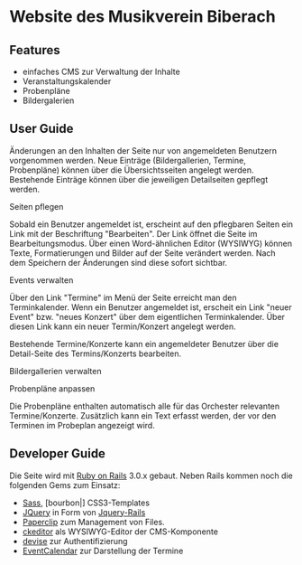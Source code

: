 Website des Musikverein Biberach
================================

Features
--------

- einfaches CMS zur Verwaltung der Inhalte
- Veranstaltungskalender
- Probenpläne
- Bildergalerien

User Guide
----------

Änderungen an den Inhalten der Seite nur von angemeldeten Benutzern vorgenommen werden.
Neue Einträge (Bildergallerien, Termine, Probenpläne) können über die Übersichtsseiten
angelegt werden. Bestehende Einträge können über die jeweiligen Detailseiten gepflegt
werden.

Seiten pflegen

Sobald ein Benutzer angemeldet ist, erscheint auf den pflegbaren Seiten ein Link mit
der Beschriftung "Bearbeiten". Der Link öffnet die Seite im Bearbeitungsmodus. Über einen
Word-ähnlichen Editor (WYSIWYG) können Texte, Formatierungen und Bilder auf der Seite verändert
werden. Nach dem Speichern der Änderungen sind diese sofort sichtbar.

Events verwalten

Über den Link "Termine" im Menü der Seite erreicht man den Terminkalender. Wenn ein Benutzer
angemeldet ist, erscheit ein Link "neuer Event" bzw. "neues Konzert" über dem eigentlichen Terminkalender.
Über diesen Link kann ein neuer Termin/Konzert angelegt werden.

Bestehende Termine/Konzerte kann ein angemeldeter Benutzer über die Detail-Seite des Termins/Konzerts
bearbeiten.

Bildergallerien verwalten

Probenpläne anpassen

Die Probenpläne enthalten automatisch alle für das Orchester relevanten Termine/Konzerte. Zusätzlich kann
ein Text erfasst werden, der vor den Terminen im Probeplan angezeigt wird.



Developer Guide
---------------
Die Seite wird mit [Ruby on Rails](http://www.rubyonrails.org) 3.0.x gebaut.
Neben Rails kommen noch die folgenden Gems zum Einsatz:

- [Sass](http://sass-lang.com), [bourbon|] CSS3-Templates
- [JQuery](http://jquery.com/) in Form von [Jquery-Rails](https://github.com/indirect/jquery-rails)
- [Paperclip](https://github.com/thoughtbot/paperclip) zum Management von Files.
- [ckeditor](https://github.com/galetahub/rails-ckeditor) als WYSIWYG-Editor der CMS-Komponente
- [devise](https://github.com/plataformatec/devise) zur Authentifizierung
- [EventCalendar](https://github.com/elevation/event_calendar) zur Darstellung der Termine

